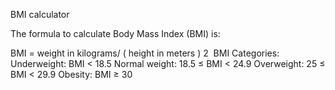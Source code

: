 BMI calculator 

The formula to calculate Body Mass Index (BMI) is:

BMI =
weight in kilograms/
(
height in meters
)
2
​
BMI Categories:
Underweight: BMI < 18.5
Normal weight: 18.5 ≤ BMI < 24.9
Overweight: 25 ≤ BMI < 29.9
Obesity: BMI ≥ 30
